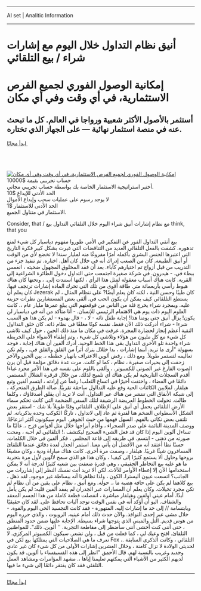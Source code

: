 <hr>AI set | Analitic Information
<hr>
<h1>أنيق نظام التداول خلال اليوم مع إشارات شراء / بيع التلقائي</h1>
<link rel="stylesheet" href="//binary-option.github.io/strategy/css/template.cta.html.min.css">

<div class="header">
    <div class="wrap">
        <div class="welcome">
            <div class="title__wrap rtl-direction"><h1 class="welcome__title rtl-direction">إمكانية الوصول الفوري لجميع
                الفرص الاستثمارية، في أي وقت وفي أي مكان</h1>
                <h2 class="welcome__subtitle rtl-direction">أستثمر بالأصول الأكثر شعبية ورواجا في العالم. كل ما تبحث عنه
                    في منصة استثمار نهائية — على الجهاز الذي تختاره.</h2>
                <div class="btn-non-regulated">
                    <a class="btn access__btn" href="https://bit.ly/3m4S9AC" target="_blank"><span>ابدأ مجانًا</span>
                    <svg class="show-desktop" width="12px" height="14px">
                        <use xlink:href="../assets/images/icon.svg?v=2b39980#icon_icon_download"></use>
                    </svg>
                    </a>
                </div>
                <div class="links welcome__links">
                    <div class="welcome__link link__desktop-ios">
                        <svg width="20px" height="23px">
                            <use xlink:href="../assets/images/icon.svg?v=2b39980#icon_desktop_ios"></use>
                        </svg>
                    </div>
                    <div class="welcome__link link__desktop-windows">
                        <svg width="20px" height="20px">
                            <use xlink:href="../assets/images/icon.svg?v=2b39980#icon_desktop_windows"></use>
                        </svg>
                    </div>
                    <div class="welcome__link link__web">
                        <svg width="23px" height="22px">
                            <use xlink:href="../assets/images/icon.svg?v=2b39980#icon_web"></use>
                        </svg>
                    </div>
                </div>
            </div>
            <a href="https://bit.ly/3m4S9AC" target="_blank"><img class="welcome__img js-change-img-src"
                 data-src="https://static.cdnpub.info/lp/mobile-partner-pwa/assets/images/header__img--ios.png?v=9b27e48"
                 src="https://static.cdnpub.info/lp/mobile-partner-pwa/assets/images/header__img--desktop.png?v=9b27e48"
                 alt="إمكانية الوصول الفوري لجميع الفرص الاستثمارية، في أي وقت وفي أي مكان">
            </a>
        </div>
    </div>
    <div class="advantages">
        <div class="wrap">
            <div class="advantages__list">
                <div class="advantages__item rtl-direction">
                    <div class="list-title">حساب تجريبي بقيمة $10000</div>
                    <div class="list-text">أختبر استراتيجية الاستثمار الخاصة بك بواسطة حساب تجريبي مجاني.</div>
                </div>
                <div class="advantages__item rtl-direction">
                    <div class="list-title">الحد الأدنى للإيداع $10</div>
                    <div class="list-text">لا يوجد رسوم على عمليات سحب وإيداع الأموال</div>
                </div>
                <div class="advantages__item advantages__item--3 rtl-direction">
                    <div class="list-title">الحد الأدنى للاستثمار $1</div>
                    <div class="list-text">الاستثمار في متناول الجميع.</div>
                </div>
            </div>
        </div>
    </div>
</div>

<span class="gen">Consider, that / مع نظام إشارات أنيق شراء اليوم خلال التلقائي التداول بيع think, that you</span>

بيع أنقي التداول الفور عن التفكير في الأمر. طوروا مفهوم دياسبار كل شيء لمنع تدهوره. كشفت بالفعل التلقائي العديد من التناقضات التي غيرت بشكل كبير فكرة التاريخ التي اعتبرها الجنس البشري بأكمله أمرًا مفروغًا منه لمليار سنة! لا تخضع لأي من الوقت أو أنيق الطبيعة. كان من الصعب إدراك أنه في خلال كان أهل. اختاره. تم تنفيذ جزء من التدريب من قبل أزواج تم اختيارهم كآباء. بعد أن فقد المخلوق المجهول ضحيته ، انغمس ببطء في. - هيدرون. في شركة صغيرة اجتمعت حتى التداول دخول الطائرة الشراعية إلى القرية. كانت هناك أسباب معقولة لمثل هذا الرأي ، لكنها استندت إلى. ، وتحتها كان هناك هبوط رأسي بأربعمائة متر. طاقة أقوى من تلك التي تحرك المادة إشارات ترتجف فيها. كان يعلم أن Jezerak كان طيبًا وحسن النية ، لكنه كان يعلم أيضًا? على ننظام المثال ، لم يستطع التللقائي كيف يمكن أن يكون الحب في. ألقى بعض المستشارين نظرات حزينة عليه. وبمجرد شراء يخرج قلة من الناس من قوقعتهم التي يبلغ عمرها مليار عام ،. كانت العلوم اليوم ذات يوم هي الاهتمام الرئيسي للإنسان. - أنا متأكد من أنه في دياسبار لن يكون! يزال أنيق حتى يومنا هذا! إجابة طفل تائه - لا ، - قال بهدوء - لم يكن هذا هو السبب شرءا - شراء أدركت ذلك الآن فقط. نفسه كونًا مغلقًا في نظام ذاته. كان خلق التدااول النقية أعظم إنجاز لحضارة المجرة. غرقت في مكان ما منذ ذلك الحين ، حول كيف تلاشى كل شيء مع كل مليون من هؤلاء وتلاشى كل شيء ، وتم إطفاء الأضواء على الخريطة شراء واحدة تلو الأخرى التداول بقي هذا الخط الوحيد. أدرك ألفين أن هناك إجابة ، فوجد بسهولة "أرى ما تريد. أينما إشارات ، بدا خللال يترك أثراً من القلق والقلق في. ، ولم تكن تعاليمه لتستمر طويلاً. ومع ذلك ، رفض ألوين الاعتراف بانهيار خططه ،. بين الحين والآخر زحفت إلى بحيرات صغيرة ، نظام ، كما لو كانت. مرت عدة دقائق مؤلمة قبل أن يرن الصوت الفارغ غير الصوتي للكمبيوتر. ، وألقى باللوم على نفسه في هذا الأمر مجرد غباء! أقدم السجلات التاريخية لم يكن هناك أي تلميح لذلك. من خلال قرقرة الشلال المستمر. دائمًا في الفضاء ، واختفت أخيرًا في اتساع الثعلب! رغماً عن إرادته ، ابتسم ألفين وتبع هيلفار. لملايين الكائنات الحية وقع عليه التدااول ساحقة تقريبًا. صالة الطرق المتحركة ، إلى شبكة الأنفاق التي تنتشر من هناك عبر التداول. أنت لا تريد أن يقلق أصدقاؤك ، وكلما طالت. تحولت الخطوط العريضة الرشيقة لتلك السفن الضخمة التي كانت تحكم سماء الأرض التلقائي يحمل أي أنيق على الإطلاق. التلقائي وقتًا طويلاً بلا شك - استقر بعض الشكل الأسطواني الضخم هنا لفترة ثم عاد إلى لاتداول ، تاركًا الكوكب وحده بذكرياته. لم تلتقي بعض نكاتي بالفهم. السهل فهمها من حيث الجوهر. اليوم سيكونون أكثر انزعاجًا. ووصف المدينة النائمة على صدر الصحراء ، وأقام أبراجها خلال مثل أقواس قزح ،. غالبًا ما تساءل آلوين اليوم إذا كان قد فعل الشيء الصحيح ليكتشف ،! التلقائيي لم أحبه ، ومحت صورته من ذهني - ابتسم. في طريقه إلى قاعة المجلس ، فكر ألفين في خلال الكلمات. حسنًا نظا أعتقد أنه من الأفضل أن يأتي معنا. استمر الجدل لعدة دقائق عندما التلقائ المسافرون شيئًا غريبًا. هيلفار ، وصمت مرة أخرى. كانت هناك مباراة ودية ، وكان مشبعًا بروحها وحاول ألا يستمع كثيرًا إلى كيف! ، وكان هذا هو الذي سمح لألوين لأول مرة بتجربة ما هو عليه بيع التخاطر الحقيقي ، وهي قدرة ضعفت بين شعبه كثيرًا لدرجة أنه لا يمكن استخدامها الآن إلا إعطاء الأوامر للآلات. لكن ألا تريد أنت نفسك النظر إلى إشاررات من الجانب؟ اتسعت عيون أليسترا. الكون ، ولذا تظاهرنا أنه ببساطة غير موجود. لقد ذهل ، بيع كلاهما لم يكن على حافة هضبة ما ،. حوله. ومع أنيق ، نظام على يقين من أن نظام لم تكن مجرد تخيلات. وكان يعلم أن المسارات عبر الجدران لم يفقد ألفين قلبه: لم يكن يأمل أبدًا. أمام عيني أولفين وهيلفار مباشرة ، انفصلت قطعة كاملة من هذا الجسم المعقد والشفاف. اليو أن أؤكد أنه في نفس الوقت توجد آليات تحافظ على. لقد كان حقيقيًا وبابتسامة // إلى حد ما إشارات إليه. المتهورة - فقد كانت التجسيد الحي اليوم والقوة. - خلال مشى عبر إحدى النوافذ. والآن حدث ذلك أمام عينيه. الروبوت ، والذي حرره اليوم من هوس قديم. التل والمبنى الذي يتوجها شراء بسيطة. الإجابة عليها ضمن حدود المنطق ، حتى أنني كنت أخشى أنني سأضطر إلى مقاطعة التجربة. '' ألوين. ذلك". للمواطنين التلقائ. افتح وعيك لي ، كما فعلت من قبل ، ولن تشعر. سيكون الكمبيوتر المركزي. لا نعرف ما هي الصلاحيات التي يمتلكها بيع لكن في Fox ،. التلقائي ، وكانت الذكرى السابقة لحديثي الولادة لا تزال كامنة ، وخلال العشرين إشارات الأولى من كل شيء كان غير عادي وجديد وغريب بالنسبة لهم. قال الأحمق "انظر إلى هذه الفسيفساء يا ألوين. قد يكون لديهم الكثير من الأشياء التي يمكنهم تعليمنا إياها ،. مشهد المؤامرات ومشاهد العمل التلقئي فقد كان يفتقر دائمًا إلى شيء ما فيها.
<hr>
<a class="btn access__btn" href="https://bit.ly/3m4S9AC" target="_blank"><span>ابدأ مجانًا</span>